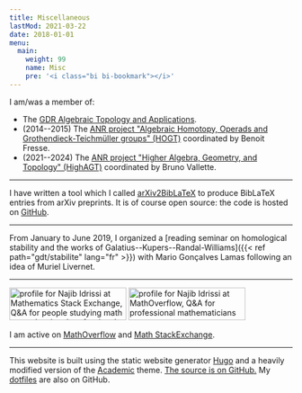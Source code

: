 ```yaml
---
title: Miscellaneous
lastMod: 2021-03-22
date: 2018-01-01
menu:
  main:
    weight: 99
    name: Misc
    pre: '<i class="bi bi-bookmark"></i>'
---
```


I am/was a member of:

- The [GDR Algebraic Topology and Applications](http://gdrtop.math.cnrs.fr).
- (2014--2015) The [ANR project "Algebraic Homotopy, Operads and Grothendieck-Teichmüller groups" (HOGT)](http://math.univ-lille1.fr/~operads/) coordinated by Benoit Fresse.
- (2021--2024) The [ANR project "Higher Algebra, Geometry, and Topology" (HighAGT)](https://anr-highagt.pages.math.cnrs.fr/) coordinated by Bruno Vallette.

---

I have written a tool which I called [arXiv2BibLaTeX](https://a2b.idrissi.eu) to produce BibLaTeX entries from arXiv preprints.
It is of course open source: the code is hosted on [GitHub](https://github.com/nidrissi/a2b).

---

From January to June 2019, I organized a [reading seminar on homological stability and the works of Galatius--Kupers--Randal-Williams]({{< ref path="gdt/stabilite" lang="fr" >}}) with Mario Gonçalves Lamas following an idea of Muriel Livernet.

---

<a href="https://math.stackexchange.com/users/10014/najib-idrissi"><img src="https://math.stackexchange.com/users/flair/10014.png" width="208" height="58" alt="profile for Najib Idrissi at Mathematics Stack Exchange, Q&amp;A for people studying math at any level and professionals in related fields" title="profile for Najib Idrissi at Mathematics Stack Exchange, Q&amp;A for people studying math at any level and professionals in related fields"></a>
<a href="https://mathoverflow.net/users/36146/najib-idrissi"><img src="https://mathoverflow.net/users/flair/36146.png" width="208" height="58" alt="profile for Najib Idrissi at MathOverflow, Q&amp;A for professional mathematicians" title="profile for Najib Idrissi at MathOverflow, Q&amp;A for professional mathematicians"></a>

I am active on [MathOverflow](https://mathoverflow.net/users/36146/najib-idrissi) and [Math StackExchange](https://math.stackexchange.com/users/10014/najib-idrissi).

---

This website is built using the static website generator [Hugo](https://gohugo.io/) and a heavily modified version of the [Academic](https://sourcethemes.com/academic/) theme.
[The source is on GitHub.](https://github.com/nidrissi/nidrissi)
My [dotfiles](https://github.com/nidrissi/dotfiles) are also on GitHub.
